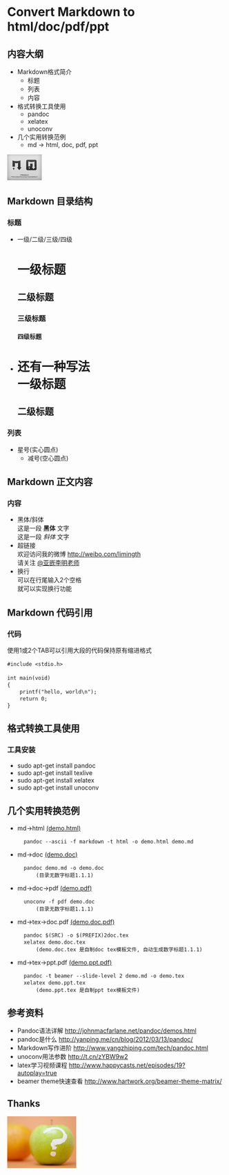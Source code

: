 # Convert Markdown to html/doc/pdf/ppt

## 内容大纲
* Markdown格式简介
	- 标题
	- 列表
	- 内容
* 格式转换工具使用
	- pandoc
	- xelatex
	- unoconv
* 几个实用转换范例
	- md -> html, doc, pdf, ppt
	
![markdown logo](./figures/1.1.png)

## Markdown 目录结构
### 标题
* 一级/二级/三级/四级  
	# 一级标题  
	## 二级标题  
	### 三级标题  
	#### 四级标题  

* 还有一种写法  
	一级标题  
	=========  
	二级标题  
	---------  

### 列表
* 星号(实心圆点)
	- 减号(空心圆点)

## Markdown 正文内容
### 内容
* 黑体/斜体  
	这是一段 **黑体** 文字  
	这是一段 _斜体_ 文字
* 超链接  
	欢迎访问我的微博 <http://weibo.com/limingth>  
	请关注 [@亚嵌李明老师](http://weibo.com/limingth)
* 换行  
	可以在行尾输入2个空格  
	就可以实现换行功能

## Markdown 代码引用
### 代码
使用1或2个TAB可以引用大段的代码保持原有缩进格式 

	#include <stdio.h>

	int main(void)
	{
		printf("hello, world\n");
		return 0;
	}


## 格式转换工具使用
### 工具安装
* sudo apt-get install pandoc
* sudo apt-get install texlive
* sudo apt-get install xelatex
* sudo apt-get install unoconv

## 几个实用转换范例
* md->html  [(demo.html)](https://github.com/limingth/share/tree/master/markdown-demo/demo.html)

		pandoc --ascii -f markdown -t html -o demo.html demo.md  

* md->doc  [(demo.doc)](https://github.com/limingth/share/tree/master/markdown-demo/demo.doc)

		pandoc demo.md -o demo.doc
			(目录无数字标题1.1.1)

* md->doc->pdf  [(demo.pdf)](https://github.com/limingth/share/tree/master/markdown-demo/demo.pdf)

		unoconv -f pdf demo.doc 
			(目录无数字标题1.1.1)
	
* md->tex->doc.pdf  [(demo.doc.pdf)](https://github.com/limingth/share/tree/master/markdown-demo/demo.doc.pdf)

		pandoc $(SRC) -o $(PREFIX)2doc.tex
		xelatex demo.doc.tex
			(demo.doc.tex 是自制doc tex模板文件, 自动生成数字标题1.1.1)
	
* md->tex->ppt.pdf  [(demo.ppt.pdf)](https://github.com/limingth/share/tree/master/markdown-demo/demo.ppt.pdf)

		pandoc -t beamer --slide-level 2 demo.md -o demo.tex
		xelatex demo.ppt.tex
			(demo.ppt.tex 是自制ppt tex模板文件)
	
## 参考资料
* Pandoc语法详解 <http://johnmacfarlane.net/pandoc/demos.html>
* pandoc是什么 <http://yanping.me/cn/blog/2012/03/13/pandoc/>
* Markdown写作进阶 <http://www.yangzhiping.com/tech/pandoc.html>
* unoconv用法参数 <http://t.cn/zYBW9w2>
* latex学习视频课程 <http://www.happycasts.net/episodes/19?autoplay=true>
* beamer theme快速查看 <http://www.hartwork.org/beamer-theme-matrix/>

## Thanks
![Questions](./figures/1.2.jpg)

